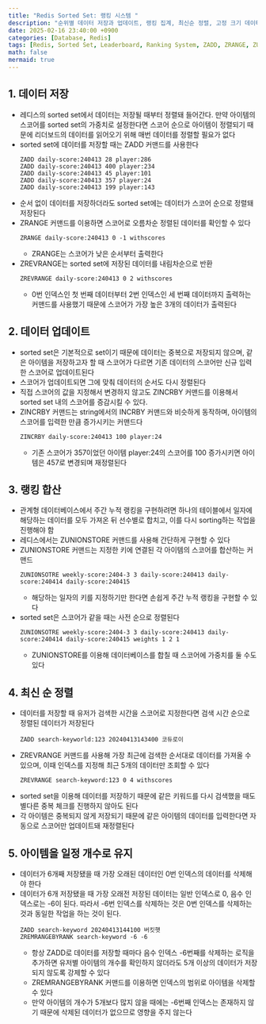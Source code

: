 ```yaml
---
title: "Redis Sorted Set: 랭킹 시스템 "
description: "순위별 데이터 저장과 업데이트, 랭킹 집계, 최신순 정렬, 고정 크기 데이터셋 관리"
date: 2025-02-16 23:40:00 +0900
categories: [Database, Redis]
tags: [Redis, Sorted Set, Leaderboard, Ranking System, ZADD, ZRANGE, ZUNIONSTORE]
math: false
mermaid: true
---
```


## 1. 데이터 저장
- 레디스의 sorted set에서 데이터는 저장될 때부터 정렬돼 들어간다. 만약 아이템의 스코어를 sorted set의 가중치로 설정한다면 스코어 순으로 아이템이 정렬되기 때문에 리더보드의 데이터를 읽어오기 위해 매번 데이터를 정렬할 필요가 없다
- sorted set에 데이터를 저장할 때는 ZADD 커맨드를 사용한다
  ```
  ZADD daily-score:240413 28 player:286
  ZADD daily-score:240413 400 player:234
  ZADD daily-score:240413 45 player:101
  ZADD daily-score:240413 357 player:24
  ZADD daily-score:240413 199 player:143
  ```
- 순서 없이 데이터를 저장하더라도 sorted set에는 데이터가 스코어 순으로 정렬돼 저장된다
- ZRANGE 커맨드를 이용하면 스코어로 오름차순 정렬된 데이터를 확인할 수 있다
  ```
  ZRANGE daily-score:240413 0 -1 withscores
  ```
  - ZRANGE는 스코어가 낮은 순서부터 출력한다
- ZREVRANGE는 sorted set에 저장된 데이터를 내림차순으로 반환
  ```
  ZREVRANGE daily-score:240413 0 2 withscores
  ```
  - 0번 인덱스인 첫 번째 데이터부터 2번 인덱스인 세 번째 데이터까지 출력하는 커맨드를 사용했기 때문에 스코어가 가장 높은 3개의 데이터가 출력된다

## 2. 데이터 업데이트
- sorted set은 기본적으로 set이기 때문에 데이터는 중복으로 저장되지 않으며, 같은 아이템을 저장하고자 할 때 스코어가 다르면 기존 데이터의 스코어만 신규 입력한 스코어로 업데이트된다
- 스코어가 업데이트되면 그에 맞춰 데이터의 순서도 다시 정렬된다
- 직접 스코어의 값을 지정해서 변경하지 않고도 ZINCRBY 커맨드를 이용해서 sorted set 내의 스코어를 증감시킬 수 있다.
- ZINCRBY 커맨드는 string에서의 INCRBY 커맨드와 비슷하게 동작하며, 아이템의 스코어를 입력한 만큼 증가시키는 커맨드다
  ```
  ZINCRBY daily-score:240413 100 player:24
  ```
  - 기존 스코어가 357이었던 아이템 player:24의 스코어를 100 증가시키면 아이템은 457로 변경되며 재정렬된다

## 3. 랭킹 합산
- 관계형 데이터베이스에서 주간 누적 랭킹을 구현하려면 하나의 테이블에서 일자에 해당하는 데이터를 모두 가져온 뒤 선수별로 합치고, 이를 다시 sorting하는 작업을 진행해야 함
- 레디스에서는 ZUNIONSTORE 커맨드를 사용해 간단하게 구현할 수 있다
- ZUNIONSTORE 커맨드는 지정한 키에 연결된 각 아이템의 스코어를 합산하는 커맨드
  ```
  ZUNIONSOTRE weekly-score:2404-3 3 daily-score:240413 daily-score:240414 daily-score:240415
  ```
  - 해당하는 일자의 키를 지정하기만 한다면 손쉽게 주간 누적 랭킹을 구현할 수 있다
- sorted set은 스코어가 같을 때는 사전 순으로 정렬된다
  ```
  ZUNIONSOTRE weekly-score:2404-3 3 daily-score:240413 daily-score:240414 daily-score:240415 weights 1 2 1
  ```
  - ZUNIONSTORE를 이용해 데이터베이스를 합칠 때 스코어에 가중치를 둘 수도 있다

## 4. 최신 순 정렬
- 데이터를 저장할 때 유저가 검색한 시간을 스코어로 지정한다면 검색 시간 순으로 정렬된 데이터가 저장된다
  ```
  ZADD search-keyworld:123 20240413143400 코듀로이
  ```
- ZREVRANGE 커맨드를 사용해 가장 최근에 검색한 순서대로 데이터를 가져올 수 있으며, 이때 인덱스를 지정해 최근 5개의 데이터만 조회할 수 있다
  ```
  ZREVRANGE search-keyword:123 0 4 withscores
  ```
- sorted set을 이용해 데이터를 저장하기 때문에 같은 키워드를 다시 검색했을 때도 별다른 중복 체크를 진행하지 않아도 된다
- 각 아이템은 중복되지 않게 저장되기 때문에 같은 아이템의 데이터를 입력한다면 자동으로 스코어만 업데이트돼 재정렬된다

## 5. 아이템을 일정 개수로 유지
- 데이터가 6개째 저장됐을 때 가장 오래된 데이터인 0번 인덱스의 데이터를 삭제해야 한다
- 데이터가 6개 저장됐을 때 가장 오래전 저장된 데이터는 일반 인덱스로 0, 음수 인덱스로는 -6이 된다. 따라서 -6번 인덱스를 삭제하는 것은 0번 인덱스를 삭제하는 것과 동일한 작업을 하는 것이 된다.
  ```
  ZADD search-keyword 20240413144100 버킷햇
  ZREMRANGEBYRANK search-keyword -6 -6
  ```
  - 항상 ZADD로 데이터를 저장할 때마다 음수 인덱스 -6번째를 삭제하는 로직을 추가하면 유저별 아이템의 개수를 확인하지 않더라도 5개 이상의 데이터가 저장되지 않도록 강제할 수 있다
  - ZREMRANGEBYRANK <key> <start> <stop> 커맨드를 이용하면 인덱스의 범위로 아이템을 삭제할 수 있다
  - 만약 아이템의 개수가 5개보다 많지 않을 때에는 -6번째 인덱스는 존재하지 않기 때문에 삭제된 데이터가 없으므로 영향을 주지 않는다